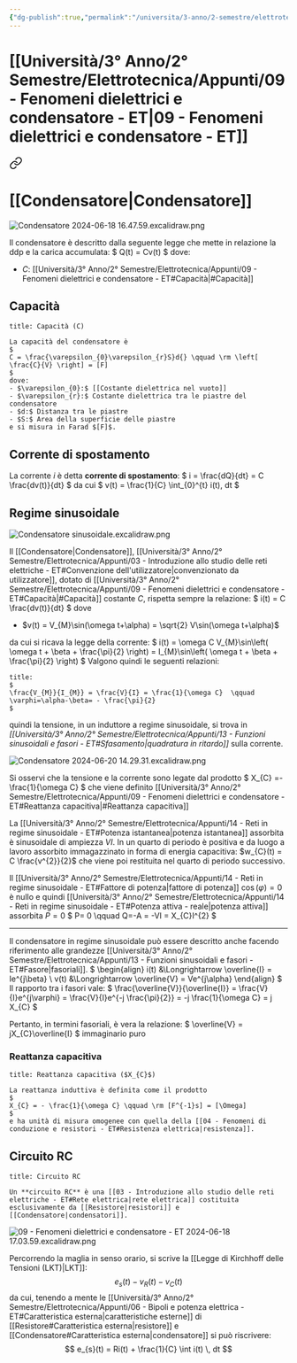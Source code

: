 ```yaml
---
{"dg-publish":true,"permalink":"/universita/3-anno/2-semestre/elettrotecnica/appunti/09-fenomeni-dielettrici-e-condensatore-et/","tags":["UNI"]}
---
```


# [[Università/3° Anno/2° Semestre/Elettrotecnica/Appunti/09 - Fenomeni dielettrici e condensatore - ET\|09 - Fenomeni dielettrici e condensatore - ET]]


<div class="transclusion internal-embed is-loaded"><a class="markdown-embed-link" href="/condensatore/" aria-label="Open link"><svg xmlns="http://www.w3.org/2000/svg" width="24" height="24" viewBox="0 0 24 24" fill="none" stroke="currentColor" stroke-width="2" stroke-linecap="round" stroke-linejoin="round" class="svg-icon lucide-link"><path d="M10 13a5 5 0 0 0 7.54.54l3-3a5 5 0 0 0-7.07-7.07l-1.72 1.71"></path><path d="M14 11a5 5 0 0 0-7.54-.54l-3 3a5 5 0 0 0 7.07 7.07l1.71-1.71"></path></svg></a><div class="markdown-embed">




# [[Condensatore\|Condensatore]]

![Condensatore 2024-06-18 16.47.59.excalidraw.png](/img/user/Excalidraw/Condensatore%202024-06-18%2016.47.59.excalidraw.png)


Il condensatore è descritto dalla seguente legge che mette in relazione la ddp e la carica accumulata:
$
Q(t) = Cv(t)
$
dove:
- $C:$ [[Università/3° Anno/2° Semestre/Elettrotecnica/Appunti/09 - Fenomeni dielettrici e condensatore - ET#Capacità\|#Capacità]]

## Capacità

```ad-Definizione
title: Capacità (C)

La capacità del condensatore è
$
C = \frac{\varepsilon_{0}\varepsilon_{r}S}d{} \qquad \rm \left[ \frac{C}{V} \right] = [F]
$
dove:
- $\varepsilon_{0}:$ [[Costante dielettrica nel vuoto]]
- $\varepsilon_{r}:$ Costante dielettrica tra le piastre del condensatore
- $d:$ Distanza tra le piastre
- $S:$ Area della superficie delle piastre
e si misura in Farad $[F]$.

```

## Corrente di spostamento

La corrente $i$ è detta **corrente di spostamento**:
$
i = \frac{dQ}{dt} = C \frac{dv(t)}{dt}
$
da cui
$
v(t) = \frac{1}{C} \int_{0}^{t} i(t)\, dt
$

## Regime sinusoidale

![Condensatore sinusoidale.excalidraw.png](/img/user/Excalidraw/Condensatore%20sinusoidale.excalidraw.png)


Il [[Condensatore\|Condensatore]], [[Università/3° Anno/2° Semestre/Elettrotecnica/Appunti/03 - Introduzione allo studio delle reti elettriche - ET#Convenzione dell'utilizzatore\|convenzionato da utilizzatore]], dotato di [[Università/3° Anno/2° Semestre/Elettrotecnica/Appunti/09 - Fenomeni dielettrici e condensatore - ET#Capacità\|#Capacità]] costante $C$, rispetta sempre la relazione:
$
i(t) = C \frac{dv(t)}{dt}
$
dove
- $v(t) = V_{M}\sin(\omega t+\alpha) = \sqrt{2} V\sin(\omega t+\alpha)$

da cui si ricava la legge della corrente:
$
i(t) = \omega C V_{M}\sin\left( \omega t + \beta + \frac{\pi}{2} \right) = I_{M}\sin\left( \omega t + \beta + \frac{\pi}{2} \right)
$
Valgono quindi le seguenti relazioni:

```ad-Teo
title:
$
\frac{V_{M}}{I_{M}} = \frac{V}{I} = \frac{1}{\omega C}  \qquad \varphi=\alpha-\beta= - \frac{\pi}{2}
$
```


quindi la tensione, in un induttore a regime sinusoidale, si trova in *[[Università/3° Anno/2° Semestre/Elettrotecnica/Appunti/13 - Funzioni sinusoidali e fasori - ET#Sfasamento\|quadratura in ritardo]]* sulla corrente.

![Condensatore 2024-06-20 14.29.31.excalidraw.png](/img/user/Excalidraw/Condensatore%202024-06-20%2014.29.31.excalidraw.png)


Si osservi che la tensione e la corrente sono legate dal prodotto
$
X_{C} =- \frac{1}{\omega C}
$
che viene definito [[Università/3° Anno/2° Semestre/Elettrotecnica/Appunti/09 - Fenomeni dielettrici e condensatore - ET#Reattanza capacitiva\|#Reattanza capacitiva]]

La [[Università/3° Anno/2° Semestre/Elettrotecnica/Appunti/14 - Reti in regime sinusoidale - ET#Potenza istantanea\|potenza istantanea]] assorbita è sinusoidale di ampiezza $VI$. In un quarto di periodo è positiva e da luogo a lavoro assorbito immagazzinato in forma di energia capacitiva: $w_{C}(t) = C \frac{v^{2}}{2}$ che viene poi restituita nel quarto di periodo successivo.

Il [[Università/3° Anno/2° Semestre/Elettrotecnica/Appunti/14 - Reti in regime sinusoidale - ET#Fattore di potenza\|fattore di potenza]] $\cos(\varphi) = 0$ è nullo e quindi [[Università/3° Anno/2° Semestre/Elettrotecnica/Appunti/14 - Reti in regime sinusoidale - ET#Potenza attiva - reale\|potenza attiva]] assorbita $P=0$
$
P= 0 \qquad Q=-A = -VI = X_{C}I^{2}
$

___

Il condensatore in regime sinusoidale può essere descritto anche facendo riferimento alle grandezze [[Università/3° Anno/2° Semestre/Elettrotecnica/Appunti/13 - Funzioni sinusoidali e fasori - ET#Fasore\|fasoriali]].
$
\begin{align}
i(t) &\Longrightarrow \overline{I} = Ie^{j\beta} \\
v(t) &\Longrightarrow \overline{V} = Ve^{j\alpha}
\end{align}
$
Il rapporto tra i fasori vale:
$
\frac{\overline{V}}{\overline{I}} = \frac{V}{I}e^{j\varphi} = \frac{V}{I}e^{-j \frac{\pi}{2}} = -j \frac{1}{\omega C} = j X_{C}
$

Pertanto, in termini fasoriali, è vera la relazione:
$
\overline{V} = jX_{C}\overline{I}
$
immaginario puro

### Reattanza capacitiva

```ad-Definizione
title: Reattanza capacitiva ($X_{C}$)

La reattanza induttiva è definita come il prodotto
$
X_{C} = - \frac{1}{\omega C} \qquad \rm [F^{-1}s] = [\Omega]
$
e ha unità di misura omogenee con quella della [[04 - Fenomeni di conduzione e resistori - ET#Resistenza elettrica|resistenza]].

```




</div></div>


## Circuito RC

```ad-Definizione
title: Circuito RC

Un **circuito RC** è una [[03 - Introduzione allo studio delle reti elettriche - ET#Rete elettrica|rete elettrica]] costituita esclusivamente da [[Resistore|resistori]] e [[Condensatore|condensatori]].

```

![09 - Fenomeni dielettrici e condensatore - ET 2024-06-18 17.03.59.excalidraw.png](/img/user/Excalidraw/09%20-%20Fenomeni%20dielettrici%20e%20condensatore%20-%20ET%202024-06-18%2017.03.59.excalidraw.png)


Percorrendo la maglia in senso orario, si scrive la [[Legge di Kirchhoff delle Tensioni (LKT)\|LKT]]:
$$
e_{s}(t) -v_{R}(t)-v_{C}(t)
$$
da cui, tenendo a mente le [[Università/3° Anno/2° Semestre/Elettrotecnica/Appunti/06 - Bipoli e potenza elettrica - ET#Caratteristica esterna\|caratteristiche esterne]] di [[Resistore#Caratteristica esterna\|resistore]] e [[Condensatore#Caratteristica esterna\|condensatore]] si può riscrivere:
$$
e_{s}(t) = Ri(t) + \frac{1}{C} \int i(t) \, dt
$$
